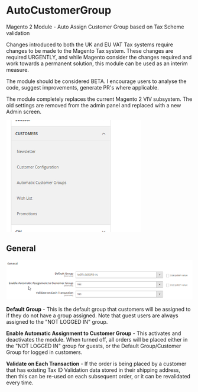 <h1>AutoCustomerGroup</h1>
<p>Magento 2 Module - Auto Assign Customer Group based on Tax Scheme validation</p>

<p>Changes introduced to both the UK and EU VAT Tax systems require changes to be made to the Magento Tax system. These changes are required URGENTLY, and while Magento consider the changes required and work towards a permanent solution, this module can be used as an interim measure.</p>

<p>The module should be considered BETA. I encourage users to analyse the code, suggest improvements, generate PR's where applicable.</p>

<p>The module completely replaces the current Magento 2 VIV subsystem. The old settings are removed from the admin panel and replaced with a new Admin screen.</p>

<img src="images/image1.png">

<h2>General</h2>
<img src="images/image2.png">

<p><b>Default Group</b> - This is the default group that customers will be assigned to if they do not have a group assigned. Note that guest users are always assigned to the "NOT LOGGED IN" group.</p>
<p><b>Enable Automatic Assignment to Customer Group</b> - This activates and deactivates the module. When turned off, all orders will be placed either in the "NOT LOGGED IN" group for guests, or the Default Group/Customer Group for logged in customers.</p>
<p><b>Validate on Each Transaction</b> - If the order is being placed by a customer that has existing Tax ID Validation data stored in their shipping address, then this can be re-used on each subsequent order, or it can be revalidated every time.</p>
